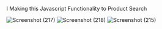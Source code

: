I Making this Javascript Functionality to Product Search

![Screenshot (217)](https://github.com/user-attachments/assets/0e113123-74ee-4b31-8f12-8eeedab83bec)
![Screenshot (218)](https://github.com/user-attachments/assets/fa94a05a-eb0d-45e3-9b64-a9d119e98c6d)
![Screenshot (215)](https://github.com/user-attachments/assets/2926588e-f0cf-48a9-b040-4845cd472ac1)
